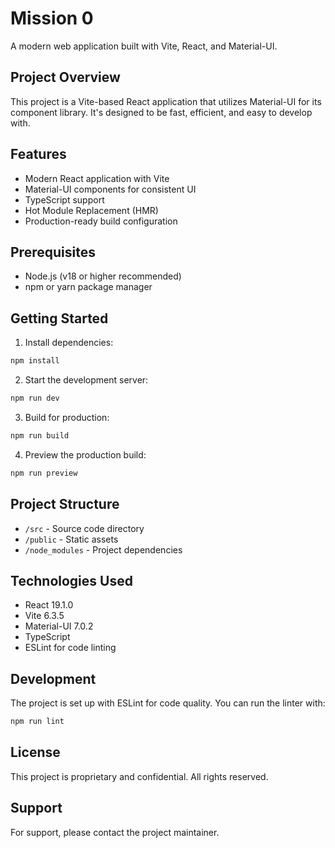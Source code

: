 # Mission 0

A modern web application built with Vite, React, and Material-UI.

## Project Overview

This project is a Vite-based React application that utilizes Material-UI for its component library. It's designed to be fast, efficient, and easy to develop with.

## Features

- Modern React application with Vite
- Material-UI components for consistent UI
- TypeScript support
- Hot Module Replacement (HMR)
- Production-ready build configuration

## Prerequisites

- Node.js (v18 or higher recommended)
- npm or yarn package manager

## Getting Started

1. Install dependencies:
```bash
npm install
```

2. Start the development server:
```bash
npm run dev
```

3. Build for production:
```bash
npm run build
```

4. Preview the production build:
```bash
npm run preview
```

## Project Structure

- `/src` - Source code directory
- `/public` - Static assets
- `/node_modules` - Project dependencies

## Technologies Used

- React 19.1.0
- Vite 6.3.5
- Material-UI 7.0.2
- TypeScript
- ESLint for code linting

## Development

The project is set up with ESLint for code quality. You can run the linter with:

```bash
npm run lint
```

## License

This project is proprietary and confidential. All rights reserved.

## Support

For support, please contact the project maintainer.